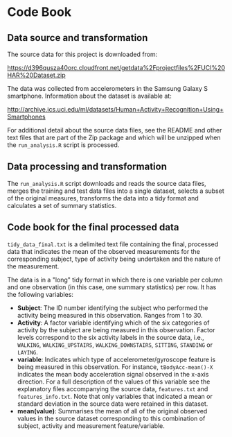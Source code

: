 # Code Book

## Data source and transformation

The source data for this project is downloaded from:

https://d396qusza40orc.cloudfront.net/getdata%2Fprojectfiles%2FUCI%20HAR%20Dataset.zip

The data was collected from accelerometers in the Samsung Galaxy S smartphone. Information about the dataset is available at:

http://archive.ics.uci.edu/ml/datasets/Human+Activity+Recognition+Using+Smartphones

For additional detail about the source data files, see the README and other text files that are part of the Zip package and which will be unzipped when the `run_analysis.R` script is processed.

## Data processing and transformation

The `run_analysis.R` script downloads and reads the source data files, merges the training and test data files into a single dataset, selects a subset of the original measures, transforms the data into a tidy format and calculates a set of summary statistics.

## Code book for the final processed data

`tidy_data_final.txt` is a delimited text file containing the final, processed data that indicates the mean of the observed measurements for the corresponding subject, type of activity being undertaken and the nature of the measurement.

The data is in a "long" tidy format in which there is one variable per column and one observation (in this case, one summary statistics) per row. It has the following variables:

- **Subject**: The ID number identifying the subject who performed the activity being measured in this observation. Ranges from 1 to 30.
- **Activity**: A factor variable identifying which of the six categories of activity by the subject are being measured in this observation. Factor levels correspond to the six activity labels in the source data, i.e., `WALKING`, `WALKING_UPSTAIRS`, `WALKING_DOWNSTAIRS`, `SITTING`, `STANDING` or `LAYING`.
- **variable**: Indicates which type of accelerometer/gyroscope feature is being measured in this observation. For instance, `tBodyAcc-mean()-X` indicates the mean body acceleration signal observed in the x-axis direction. For a full description of the values of this variable see the explanatory files accompanying the source data, `features.txt` and `features_info.txt`. Note that only variables that indicated a mean or standard deviation in the source data were retained in this dataset.
- **mean(value)**: Summarises the mean of all of the original observed values in the source dataset corresponding to this combination of subject, activity and measurement feature/variable.